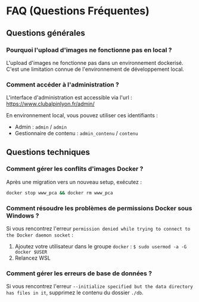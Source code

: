 # FAQ (Questions Fréquentes)

## Questions générales

### Pourquoi l'upload d'images ne fonctionne pas en local ?
L'upload d'images ne fonctionne pas dans un environnement dockerisé. C'est une limitation connue de l'environnement de développement local.

### Comment accéder à l'administration ?
L'interface d'administration est accessible via l'url : https://www.clubalpinlyon.fr/admin/

En environnement local, vous pouvez utiliser ces identifiants :
- Admin : `admin` / `admin`
- Gestionnaire de contenu : `admin_contenu` / `contenu`

## Questions techniques

### Comment gérer les conflits d'images Docker ?
Après une migration vers un nouveau setup, exécutez :
```bash
docker stop www_pca && docker rm www_pca
```

### Comment résoudre les problèmes de permissions Docker sous Windows ?
Si vous rencontrez l'erreur `permission denied while trying to connect to the Docker daemon socket` :
1. Ajoutez votre utilisateur dans le groupe `docker` : `$ sudo usermod -a -G docker $USER`
2. Relancez WSL

### Comment gérer les erreurs de base de données ?
Si vous rencontrez l'erreur `--initialize specified but the data directory has files in it`, supprimez le contenu du dossier `./db`. 